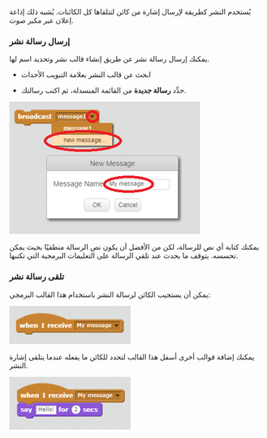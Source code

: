 يُستخدم النشر كطريقة لإرسال إشارة من كائن لتتلقاها كل الكائنات. يُشبه ذلك إذاعة إعلان عبر مكبر صوت.

### إرسال رسالة نشر
يمكنك إرسال رسالة نشر عن طريق إنشاء قالب نشر وتحديد اسم لها.

+ ابحث عن قالب النشر بعلامة التبويب الأحداث

+ حدِّد **رسالة جديدة** من القائمة المنسدلة، ثم اكتب رسالتك.

![Create a broadcast](images/create-a-broadcast.png)

يمكنك كتابة أي نص للرسالة، لكن من الأفضل أن يكون نص الرسالة منطقيًا بحيث يمكن تحسسه. يتوقف ما يحدث عند تلقي الرسالة على التعليمات البرمجية التي تكتبها.

### تلقى رسالة نشر

يمكن أن يستجيب الكائن لرسالة النشر باستخدام هذا القالب البرمجي:

![Receive a broadcast](images/receive-a-broadcast.png)

يمكنك إضافة قوالب أخرى أسفل هذا القالب لتحدد للكائن ما يفعله عندما يتلقى إشارة النشر.

![Receive example](images/receive-example.png)
